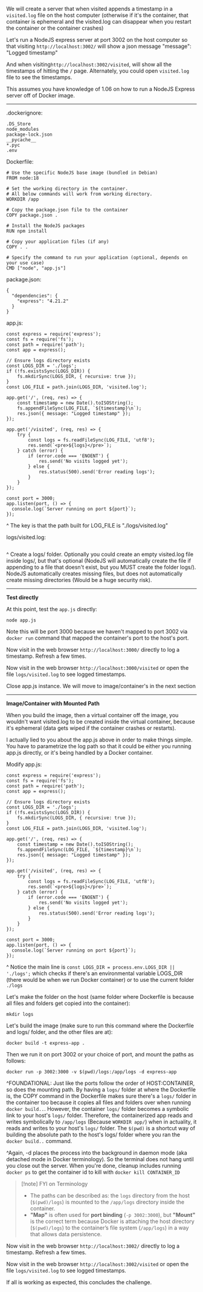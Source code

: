 We will create a server that when visited appends a timestamp in a `visited.log` file on the host computer (otherwise if it's the container, that container is ephemeral and the visited.log can disappear when you restart the container or the container crashes)

Let's run a NodeJS express server at port 3002 on the host computer so that visiting `http://localhost:3002/` will show a json message "message": "Logged timestamp"

And when visiting`http://localhost:3002/visited`, will show all the timestamps of hitting the `/` page. Alternately, you could open `visited.log` file to see the timestamps.

This assumes you have knowledge of 1.06 on how to run a NodeJS Express server off of Docker image.

---

.dockerignore:
```
.DS_Store
node_modules
package-lock.json
__pycache__
*.pyc
.env
```

Dockerfile:
```
# Use the specific NodeJS base image (bundled in Debian)
FROM node:18

# Set the working directory in the container.
# All below commands will work from working directory.
WORKDIR /app

# Copy the package.json file to the container
COPY package.json .

# Install the NodeJS packages
RUN npm install

# Copy your application files (if any)
COPY . .

# Specify the command to run your application (optional, depends on your use case)
CMD ["node", "app.js"]
```

package.json:
```
{
  "dependencies": {
    "express": "4.21.2"
  }
}
```

app.js:
```
const express = require('express');
const fs = require('fs');
const path = require('path');
const app = express();

// Ensure logs directory exists
const LOGS_DIR = './logs';
if (!fs.existsSync(LOGS_DIR)) {
    fs.mkdirSync(LOGS_DIR, { recursive: true });
}
const LOG_FILE = path.join(LOGS_DIR, 'visited.log');

app.get('/', (req, res) => {
    const timestamp = new Date().toISOString();
    fs.appendFileSync(LOG_FILE, `${timestamp}\n`);
    res.json({ message: "Logged timestamp" });
});

app.get('/visited', (req, res) => {
    try {
        const logs = fs.readFileSync(LOG_FILE, 'utf8');
        res.send(`<pre>${logs}</pre>`);
    } catch (error) {
        if (error.code === 'ENOENT') {
            res.send('No visits logged yet');
        } else {
            res.status(500).send('Error reading logs');
        }
    }
});

const port = 3000;
app.listen(port, () => {
  console.log(`Server running on port ${port}`);
});
```
^ The key is that the path built for LOG_FILE is "./logs/visited.log"

logs/visited.log:
```
```
^ Create a logs/ folder. Optionally you could create an empty visited.log file inside logs/, but that's optional (NodeJS will automatically create the file if appending to a file that doesn't exist, but you MUST create the folder logs/). NodeJS automatically creates missing files, but does not automatically create missing directories (Would be a huge security risk).


---

**Test directly**


At this point, test the `app.js` directly:
```
node app.js
```

Note this will be port 3000 because we haven't mapped to port 3002 via `docker run` command that mapped the container's port to the host's port.

Now visit in the web browser `http://localhost:3000/` directly to log a timestamp. Refresh a few times.

Now visit in the web browser `http://localhost:3000/visited` or open the file `logs/visited.log` to see logged timestamps.

Close app.js instance. We will move to image/container's in the next section

---

**Image/Container with Mounted Path**

When you build the image, then a virtual container off the image, you wouldn't want visited.log to be created inside the virtual container, because it's ephemeral (data gets wiped if the container crashes or restarts).

I actually lied to you about the app.js above in order to make things simple. You have to parametrize the log path so that it could be either you running app.js directly, or it's being handled by a Docker container.

Modify app.js:
```
const express = require('express');
const fs = require('fs');
const path = require('path');
const app = express();

// Ensure logs directory exists
const LOGS_DIR = './logs';
if (!fs.existsSync(LOGS_DIR)) {
    fs.mkdirSync(LOGS_DIR, { recursive: true });
}
const LOG_FILE = path.join(LOGS_DIR, 'visited.log');

app.get('/', (req, res) => {
    const timestamp = new Date().toISOString();
    fs.appendFileSync(LOG_FILE, `${timestamp}\n`);
    res.json({ message: "Logged timestamp" });
});

app.get('/visited', (req, res) => {
    try {
        const logs = fs.readFileSync(LOG_FILE, 'utf8');
        res.send(`<pre>${logs}</pre>`);
    } catch (error) {
        if (error.code === 'ENOENT') {
            res.send('No visits logged yet');
        } else {
            res.status(500).send('Error reading logs');
        }
    }
});

const port = 3000;
app.listen(port, () => {
  console.log(`Server running on port ${port}`);
});
```
^ Notice the main line is `const LOGS_DIR = process.env.LOGS_DIR || './logs';` which checks if there's an environmental variable LOGS_DIR (there would be when we run Docker container) or to use the current folder `./logs`

Let's make the folder on the host (same folder where Dockerfile is because all files and folders get copied into the container):
```
mkdir logs
```

Let's build the image (make sure to run this command where the Dockerfile and logs/ folder, and the other files are at):
```
docker build -t express-app .
```

Then we run it on port 3002 or your choice of port, and mount the paths as follows:
```
docker run -p 3002:3000 -v $(pwd)/logs:/app/logs -d express-app
```

^FOUNDATIONAL: Just like the ports follow the order of HOST:CONTAINER, so does the mounting path. By having a `logs/` folder at where the Dockerfile is, the COPY command in the Dockerfile makes sure there's a `logs/` folder in the container too because it copies all files and folders over when running `docker build..`. However, the container `logs/` folder becomes a symbolic link to your host's `logs/` folder. Therefore, the containerized app reads and writes symbolically to `/app/logs` (Because `WORKDIR app/`) when in actuality, it reads and writes to your host's `logs/` folder.  The `$(pwd)` is a shortcut way of building the absolute path to the host's logs/ folder where you ran the `docker build..` command.

^Again, -d places the process into the background in daemon mode (aka detached mode in Docker terminology). So the terminal does not hang until you close out the server. When you're done, cleanup includes running `docker ps` to get the container id to kill with `docker kill CONTAINER_ID`

>[!note] FYI on Terminology
> - The paths can be described as: the `logs` directory from the host (`$(pwd)/logs`) is mounted to the `/app/logs` directory inside the container.
> - **"Map"** is often used for **port binding** (`-p 3002:3000`), but **"Mount"** is the correct term because Docker is attaching the host directory (`$(pwd)/logs`) to the container’s file system (`/app/logs`) in a way that allows data persistence.


Now visit in the web browser `http://localhost:3002/` directly to log a timestamp. Refresh a few times.

Now visit in the web browser `http://localhost:3002/visited` or open the file `logs/visited.log` to see logged timestamps.

If all is working as expected, this concludes the challenge.